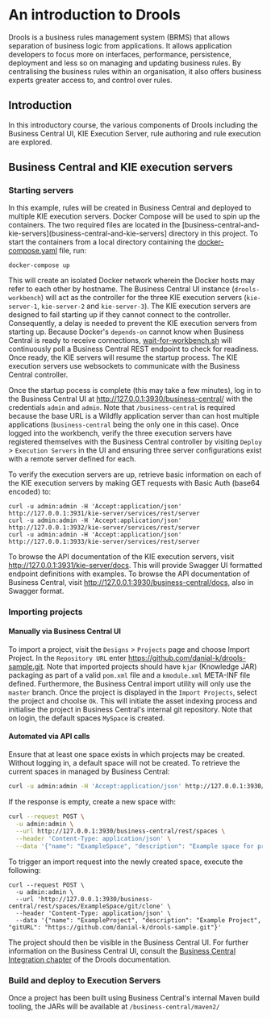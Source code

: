 # An introduction to Drools
Drools is a business rules management system (BRMS) that allows separation of business logic from applications.  It allows application developers to focus more on interfaces, performance, persistence, deployment and less so on managing and updating business rules.  By centralising the business rules within an organisation, it also offers business experts greater access to, and control over rules.

## Introduction
In this introductory course, the various components of Drools including the Business Central UI, KIE Execution Server, rule authoring and rule execution are explored.

## Business Central and KIE execution servers
### Starting servers
In this example, rules will be created in Business Central and deployed to multiple KIE execution servers. Docker Compose will be used to spin up the containers.  The two required files are located in the [business-central-and-kie-servers](business-central-and-kie-servers] directory in this project.  To start the containers from a local directory containing the [docker-compose.yaml](business-central-and-kie-servers/docker-compose.yaml) file, run:

```shell
docker-compose up
```

This will create an isolated Docker network wherein the Docker hosts may refer to each other by hostname. The Business Central UI instance (```drools-workbench```) will act as the controller for the three KIE execution servers (```kie-server-1```, ```kie-server-2``` and ```kie-server-3```).  The KIE execution servers are designed to fail starting up if they cannot connect to the controller.  Consequently, a delay is needed to prevent the KIE execution servers from starting up.  Because Docker's ```depends-on``` cannot know when Business Central is ready to receive connections, [wait-for-workbench.sh](business-central-and-kie-servers/wait-for-workbench.sh) will continuously poll a Business Central REST endpoint to check for readiness.  Once ready, the KIE servers will resume the startup process.  The KIE execution servers use websockets to communicate with the Business Central controller.

Once the startup pocess is complete (this may take a few minutes), log in to the Business Central UI at http://127.0.0.1:3930/business-central/ with the credentials ```admin``` and ```admin```.  Note that ```/business-central``` is required because the base URL is a Wildfly application server than can host multiple applications (```business-central``` being the only one in this case).  Once logged into the workbench, verify the three execution servers have registered themselves with the Business Central controller by visiting ```Deploy``` > ```Execution Servers``` in the UI and ensuring three server configurations exist with a remote server defined for each.

To verify the execution servers are up, retrieve basic information on each of the KIE execution servers by making GET requests with Basic Auth (base64 encoded) to:
```shell
curl -u admin:admin -H 'Accept:application/json' http://127.0.0.1:3931/kie-server/services/rest/server
curl -u admin:admin -H 'Accept:application/json' http://127.0.0.1:3932/kie-server/services/rest/server
curl -u admin:admin -H 'Accept:application/json' http://127.0.0.1:3933/kie-server/services/rest/server
```
To browse the API documentation of the KIE execution servers, visit http://127.0.0.1:3931/kie-server/docs.  This will provide Swagger UI formatted endpoint definitions with examples.  To browse the API documentation of Business Central, visit http://127.0.0.1:3930/business-central/docs, also in Swagger format.

### Importing projects
#### Manually via Business Central UI
To import a project, visit the ```Designs``` > ```Projects``` page and choose Import Project.  In the ```Repository URL``` enter https://github.com/danial-k/drools-sample.git.  Note that imported projects should have ```kjar``` (Knowledge JAR) packaging as part of a valid ```pom.xml``` file and a ```kmodule.xml``` META-INF file defined.  Furthermore, the Business Central import utility will only use the ```master``` branch.  Once the project is displayed in the ```Import Projects```, select the project and choolse ```Ok```.  This will initiate the asset indexing process and initialise the project in Business Central's internal git repository.  Note that on login, the default spaces ```MySpace``` is created.

#### Automated via API calls
Ensure that at least one space exists in which projects may be created.  Without logging in, a default space will not be created.  To retrieve the current spaces in managed by Business Central:
```bash
curl -u admin:admin -H 'Accept:application/json' http://127.0.0.1:3930/business-central/rest/spaces
```
If the response is empty, create a new space with:
```bash
curl --request POST \
  -u admin:admin \
  --url http://127.0.0.1:3930/business-central/rest/spaces \
  --header 'Content-Type: application/json' \
  --data '{"name": "ExampleSpace", "description": "Example space for projects.", "owner": "admin", "defaultGroupId": "ExampleSpace"}'
```

To trigger an import request into the newly created space, execute the following:
```shell
curl --request POST \
  -u admin:admin \
  --url 'http://127.0.0.1:3930/business-central/rest/spaces/ExampleSpace/git/clone' \
  --header 'Content-Type: application/json' \
  --data '{"name": "ExampleProject", "description": "Example Project", "gitURL": "https://github.com/danial-k/drools-sample.git"}'
```
The project should then be visible in the Business Central UI.  For further information on the Business Central UI, consult the [Business Central Integration chapter](https://docs.jboss.org/drools/release/7.18.0.Final/drools-docs/html_single/index.html#knowledge-store-rest-api-con_decision-tables) of the Drools documentation.

### Build and deploy to Execution Servers
Once a project has been built using Business Central's internal Maven build tooling, the JARs will be available at ```/business-central/maven2/```
